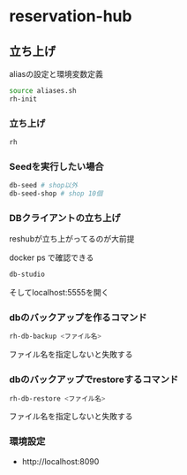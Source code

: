# reservation-hub

## 立ち上げ

aliasの設定と環境変数定義

```bash
source aliases.sh
rh-init
```

### 立ち上げ

```bash
rh
```

### Seedを実行したい場合

```bash
db-seed # shop以外
db-seed-shop # shop 10個
```

### DBクライアントの立ち上げ

reshubが立ち上がってるのが大前提

docker ps で確認できる

```bash
db-studio
```

そしてlocalhost:5555を開く

### dbのバックアップを作るコマンド

```bash
rh-db-backup <ファイル名>
```

ファイル名を指定しないと失敗する

### dbのバックアップでrestoreするコマンド

```bash
rh-db-restore <ファイル名>
```

ファイル名を指定しないと失敗する

### 環境設定

- http://localhost:8090
